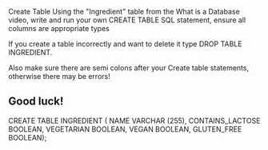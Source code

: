Create Table
Using the "Ingredient" table from the What is a Database video, write and run your own CREATE TABLE SQL statement, ensure all columns are appropriate types

If you create a table incorrectly and want to delete it type DROP TABLE INGREDIENT.

Also make sure there are semi colons after your Create table statements, otherwise there may be errors!

Good luck!
--------------------------------------------------------------------------------------------------------------------------------------------------------------------------

CREATE TABLE INGREDIENT (
  NAME VARCHAR (255),
  CONTAINS_LACTOSE BOOLEAN,
  VEGETARIAN BOOLEAN,
  VEGAN BOOLEAN,
  GLUTEN_FREE BOOLEAN);
  
